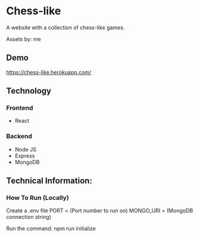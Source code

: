 # Chess-like
A website with a collection of chess-like games.

Assets by: me

## Demo
https://chess-like.herokuapp.com/

## Technology
### Frontend
- React

### Backend
- Node JS
- Express
- MongoDB

## Technical Information:

### How To Run (Locally)
Create a .env file
    PORT = (Port number to run on)
    MONGO_URI = (MongoDB connection string)

Run the command: npm run initialize